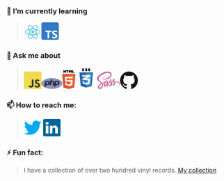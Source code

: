 ### 🌱 I’m currently learning 
> <img alt="react" width='40' src="img/react.svg"/><img alt="TypeScript" height='40' src="img/typescript.svg"/> 
### 💬 Ask me about
> <img alt="JavaScript" height='40' src="img/javascript.svg"/><img alt="PHP" height='25' src="img/php.svg"/><img alt="HTML" width='30' src="img/html.svg"/><img alt="CSS" width='50' src="img/css.svg"/><img alt="SASS" height='40' src="img/sass.svg"/><img alt="Github" height='40' src="img/github.svg"/> 
### 📫 How to reach me:
> <a href="https://twitter.com/KasperOfzeau"><img alt="twitter" width='40' src="img/twitter.png"/></a> <a href="https://www.linkedin.com/in/kasperbeljaars/"><img alt="linkedin" width='40' src="img/linkedin.svg"/></a>
### ⚡ Fun fact:
> I have a collection of over two hundred vinyl records. <a href="https://www.discogs.com/user/KasperOfzeau/collection">My collection</a>
